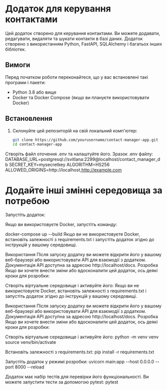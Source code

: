 # Додаток для керування контактами

Цей додаток створено для керування контактами. Ви можете додавати, редагувати, видаляти та шукати контакти в базі даних. Додаток створено з використанням Python, FastAPI, SQLAlchemy і багатьох інших бібліотек.

## Вимоги

Перед початком роботи переконайтеся, що у вас встановлені такі програми і пакети:

- Python 3.8 або вище
- Docker та Docker Compose (якщо ви плануєте використовувати Docker)

## Встановлення

1. Склонуйте цей репозиторій на свій локальний комп'ютер:

   ```bash
   git clone https://github.com/yourusername/contact-manager-app.git
   cd contact-manager-app
Створіть файл оточення .env та налаштуйте його. Зразок .env файлу:
DATABASE_URL=postgresql://svitlana:2299@localhost/contact_manager_db
SECRET_KEY=mysecretkey
ALGORITHM=HS256
ALLOWED_ORIGINS=http://localhost,http://example.com
# Додайте інші змінні середовища за потребою
Запустіть додаток:

Якщо ви використовуєте Docker, запустіть команду:

docker-compose up --build
Якщо ви не використовуєте Docker, встановіть залежності з requirements.txt і запустіть додаток згідно до інструкцій у вашому середовищі.

Використання
Після запуску додатку ви можете відкрити його у вашому веб-браузері або використовувати API для взаємодії з додатком.
Документація API доступна за адресою http://localhost/docs.
Розробка
Якщо ви хочете внести зміни або вдосконалити цей додаток, ось деякі кроки для розробки:

Створіть віртуальне середовище і активуйте його:
Якщо ви не використовуєте Docker, встановіть залежності з requirements.txt і запустіть додаток згідно до інструкцій у вашому середовищі.

Використання
Після запуску додатку ви можете відкрити його у вашому веб-браузері або використовувати API для взаємодії з додатком.
Документація API доступна за адресою http://localhost/docs.
Розробка
Якщо ви хочете внести зміни або вдосконалити цей додаток, ось деякі кроки для розробки:

Створіть віртуальне середовище і активуйте його:
python -m venv venv
source venv/bin/activate

Встановіть залежності з requirements.txt:
pip install -r requirements.txt

Запустіть додаток у режимі розробки:
uvicorn main:app --host 0.0.0.0 --port 8000 --reload

Додаток має набір тестів для перевірки його функціональності. Ви можете запустити тести за допомогою pytest:
pytest